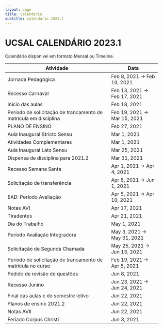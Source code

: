 ```yaml
---
layout: page
title: Calendario
subtitle: calendario 2021.1
---
```


# UCSAL CALENDÁRIO 2023.1

Calendário disponivel em formato Mensal ou Timeline. 

|Atividade|Data                         |
|---------|-----------------------------|
|Jornada Pedagógica|Feb 8, 2021 → Feb 10, 2021   |
|Recesso Carnaval|Feb 13, 2021 → Feb 17, 2021  |
|Início das aulas|Feb 18, 2021                 |
|Período de solicitação de trancamento de matrícula em disciplina|Feb 19, 2021 → Mar 15, 2021  |
|PLANO DE ENSINO|Feb 27, 2021                 |
|Aula Inaugural Stricto Sensu|Mar 1, 2021                  |
|Atividades Complementares|Mar 1, 2021                  |
|Aula Inaugural Lato Sensu|Mar 25, 2021                 |
|Dispensa de disciplina para 2021.2|Mar 31, 2021                 |
|Recesso Semana Santa|Apr 1, 2021 → Apr 4, 2021    |
|Solicitação de transferência|Apr 6, 2021 → Jun 1, 2021    |
|EAD: Período Avaliação|Apr 5, 2021 → Apr 10, 2021   |
|Notas AVI|Apr 17, 2021                 |
|Tiradentes|Apr 21, 2021                 |
|Dia do Trabalho|May 1, 2021                  |
|Período Avaliação Integradora|May 3, 2021 → May 31, 2021   |
|Solicitação de Segunda Chamada|May 25, 2021 → Jun 15, 2021  |
|Período de solicitação de trancamento de matrícula no curso|Feb 19, 2021 → Apr 5, 2021   |
|Pedido de revisão de questões|Jun 8, 2021                  |
|Recesso Junino|Jun 23, 2021 → Jun 24, 2021  |
|Final das aulas e do semestre letivo|Jun 22, 2021                 |
|Planos de ensino 2021.2|Jun 22, 2021                 |
|Notas AVII|Jun 22, 2021                 |
|Feriado Corpus Christi|Jun 3, 2021                  |

